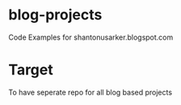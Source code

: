 # blog-projects
Code Examples for shantonusarker.blogspot.com

# Target 
To have seperate repo for all blog based projects 
